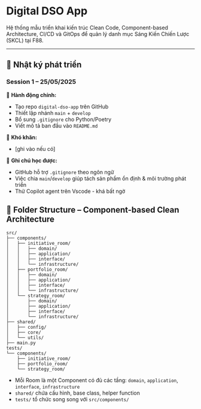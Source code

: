 # Digital DSO App

Hệ thống mẫu triển khai kiến trúc Clean Code, Component-based Architecture, CI/CD và GitOps để quản lý danh mục Sáng Kiến Chiến Lược (SKCL) tại F88.

---

## 📅 Nhật ký phát triển

### Session 1 – 25/05/2025  
🔹 **Hành động chính:**  
- Tạo repo `digital-dso-app` trên GitHub  
- Thiết lập nhánh `main` + `develop`  
- Bổ sung `.gitignore` cho Python/Poetry  
- Viết mô tả ban đầu vào `README.md`  

🔸 **Khó khăn:**  
- [ghi vào nếu có]  

📌 **Ghi chú học được:**  
- GitHub hỗ trợ `.gitignore` theo ngôn ngữ  
- Việc chia `main`/`develop` giúp tách sản phẩm ổn định & môi trường phát triển  
- Thử Copilot agent trên Vscode - khá bất ngờ

## 📁 Folder Structure – Component-based Clean Architecture

```
src/
├── components/
│   ├── initiative_room/
│   │   ├── domain/
│   │   ├── application/
│   │   ├── interface/
│   │   └── infrastructure/
│   ├── portfolio_room/
│   │   ├── domain/
│   │   ├── application/
│   │   ├── interface/
│   │   └── infrastructure/
│   └── strategy_room/
│       ├── domain/
│       ├── application/
│       ├── interface/
│       └── infrastructure/
├── shared/
│   ├── config/
│   ├── core/
│   └── utils/
├── main.py
tests/
└── components/
    ├── initiative_room/
    ├── portfolio_room/
    └── strategy_room/
```

- Mỗi Room là một Component có đủ các tầng: `domain`, `application`, `interface`, `infrastructure`
- `shared/` chứa cấu hình, base class, helper function
- `tests/` tổ chức song song với `src/components/`

